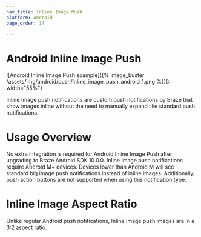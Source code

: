 ```yaml
---
nav_title: Inline Image Push
platform: Android
page_order: 14

---
```


# Android Inline Image Push

![Android Inline Image Push example]({% image_buster /assets/img/android/push/inline_image_push_android_1.png %}){: width="55%"}

Inline Image push notifications are custom push notifications by Braze that show images inline without the need to manually expand like standard push notifications.

# Usage Overview

No extra integration is required for Android Inline Image Push after upgrading to Braze Android SDK 10.0.0. Inline Image push notifications require Android M+ devices. Devices lower than Android M will see standard big image push notifications instead of inline images. Additionally, push action buttons are not supported when using this notification type.

# Inline Image Aspect Ratio

Unlike regular Android push notifications, Inline Image push images are in a 3:2 aspect ratio.
